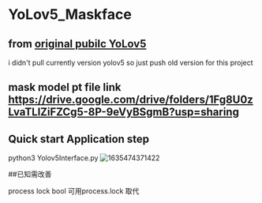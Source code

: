 # YoLov5_Maskface


## from [original pubilc YoLov5](https://github.com/ultralytics/yolov5) 

i didn't pull currently version yolov5 so just push old version for this project 

## mask model pt file link https://drive.google.com/drive/folders/1Fg8U0zLvaTLlZiFZCg5-8P-9eVyBSgmB?usp=sharing



## Quick start Application step 
  python3 Yolov5Interface.py
![1635474371422](https://user-images.githubusercontent.com/45279761/139363747-b998d8e8-0133-409c-95a6-fcd03f48188e.jpg)


##已知需改善

process lock bool 可用process.lock 取代
